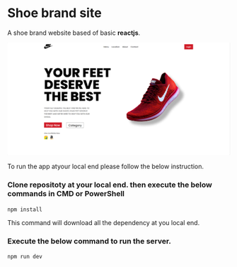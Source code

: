 # Shoe brand site

A shoe brand website based of basic **reactjs**.

![Screenshot of the site](/public/images/Site-Screenshot.png)

To run the app atyour local end please follow the below instruction.

### Clone repositoty at your local end. then execute the below commands in CMD or PowerShell
```
npm install
```
This command will download all the dependency at you local end.

### Execute the below command to run the server.
```
npm run dev
```

